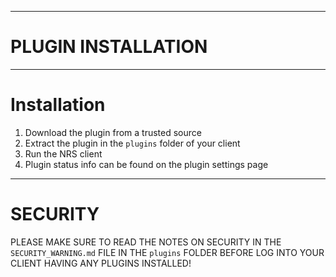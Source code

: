 ----
# PLUGIN INSTALLATION #

----
# Installation #

1. Download the plugin from a trusted source
2. Extract the plugin in the ``plugins`` folder of your client
3. Run the NRS client
4. Plugin status info can be found on the plugin settings page

----
# SECURITY #

PLEASE MAKE SURE TO READ THE NOTES ON SECURITY IN THE 
``SECURITY_WARNING.md`` FILE IN THE ``plugins`` FOLDER
BEFORE LOG INTO YOUR CLIENT HAVING ANY PLUGINS INSTALLED!